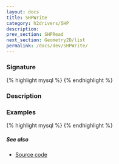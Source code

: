 ```yaml
---
layout: docs
title: SHPWrite
category: h2drivers/SHP
description: 
prev_section: SHPRead
next_section: Geometry2D/list
permalink: /docs/dev/SHPWrite/
---
```


### Signature

{% highlight mysql %}
{% endhighlight %}

### Description

### Examples

{% highlight mysql %}
{% endhighlight %}

##### See also

* <a href="https://github.com/irstv/H2GIS/blob/a8e61ea7f1953d1bad194af926a568f7bc9aac96/h2drivers/src/main/java/org/h2gis/drivers/shp/SHPWrite.java" target="_blank">Source code</a>
